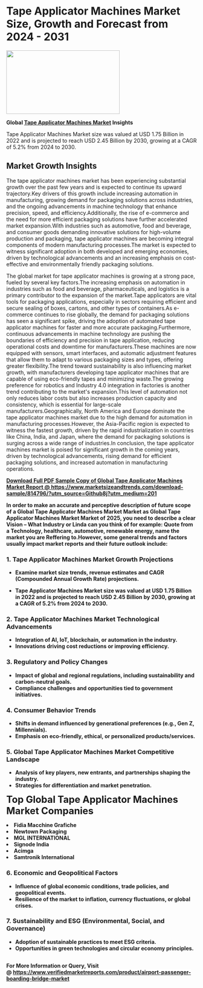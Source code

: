 <H1>Tape Applicator Machines Market Size, Growth and Forecast from 2024 - 2031</H1><img class="aligncenter size-medium wp-image-584254" src="https://thirdeyenews.in/wp-content/uploads/2024/09/Global-Market-Research-300x168.jpeg" alt="" width="300" height="168" /><p><strong>Global&nbsp;<a href="https://www.marketsizeandtrends.com/download-sample/814796/?utm_source=Github8j?utm_medium=201">Tape Applicator Machines Market</a> Insights</strong></p><p>Tape Applicator Machines Market size was valued at USD 1.75 Billion in 2022 and is projected to reach USD 2.45 Billion by 2030, growing at a CAGR of 5.2% from 2024 to 2030.</p><p><h2>Market Growth Insights</h2> <p>The tape applicator machines market has been experiencing substantial growth over the past few years and is expected to continue its upward trajectory.Key drivers of this growth include increasing automation in manufacturing, growing demand for packaging solutions across industries, and the ongoing advancements in machine technology that enhance precision, speed, and efficiency.Additionally, the rise of e-commerce and the need for more efficient packaging solutions have further accelerated market expansion.With industries such as automotive, food and beverage, and consumer goods demanding innovative solutions for high-volume production and packaging, tape applicator machines are becoming integral components of modern manufacturing processes.The market is expected to witness significant adoption in both developed and emerging economies, driven by technological advancements and an increasing emphasis on cost-effective and environmentally friendly packaging solutions.</p> <p><strong><a href="#"></a></strong></p> <p>The global market for tape applicator machines is growing at a strong pace, fueled by several key factors.The increasing emphasis on automation in industries such as food and beverage, pharmaceuticals, and logistics is a primary contributor to the expansion of the market.Tape applicators are vital tools for packaging applications, especially in sectors requiring efficient and secure sealing of boxes, cartons, and other types of containers.As e-commerce continues to rise globally, the demand for packaging solutions has seen a significant spike, driving the adoption of automated tape applicator machines for faster and more accurate packaging.Furthermore, continuous advancements in machine technology are pushing the boundaries of efficiency and precision in tape application, reducing operational costs and downtime for manufacturers.These machines are now equipped with sensors, smart interfaces, and automatic adjustment features that allow them to adapt to various packaging sizes and types, offering greater flexibility.The trend toward sustainability is also influencing market growth, with manufacturers developing tape applicator machines that are capable of using eco-friendly tapes and minimizing waste.The growing preference for robotics and Industry 4.0 integration in factories is another trend contributing to the market's expansion.This level of automation not only reduces labor costs but also increases production capacity and consistency, which is essential for large-scale manufacturers.Geographically, North America and Europe dominate the tape applicator machines market due to the high demand for automation in manufacturing processes.However, the Asia-Pacific region is expected to witness the fastest growth, driven by the rapid industrialization in countries like China, India, and Japan, where the demand for packaging solutions is surging across a wide range of industries.In conclusion, the tape applicator machines market is poised for significant growth in the coming years, driven by technological advancements, rising demand for efficient packaging solutions, and increased automation in manufacturing operations.</p> <p><strong><a href="#"></p><p><span class=""><strong>Download Full PDF Sample Copy of Global Tape Applicator Machines Market Report</strong> @ <a href="https://www.marketsizeandtrends.com/download-sample/814796/?utm_source=Github8j?utm_medium=201" target="_blank">https://www.marketsizeandtrends.com/download-sample/814796/?utm_source=Github8j?utm_medium=201</a></span></p><p>In order to make an accurate and perceptive description of future scope of a Global&nbsp;Tape Applicator Machines Market Market as Global&nbsp;Tape Applicator Machines Market Market of 2025, you need to describe a clear Vision &ndash; What Industry or Linda can you think of for example: Quote from a Technology, healthcare, automotive, renewable energy, name the market you are Reffering to.However, some general trends and factors usually impact market reports and their future outlook include:</p><h3>1.&nbsp;<strong>Tape Applicator Machines Market Growth Projections</strong></h3><ul><li>Examine market size trends, revenue estimates and CAGR (Compounded Annual Growth Rate) projections.</li><li><p>Tape Applicator Machines Market size was valued at USD 1.75 Billion in 2022 and is projected to reach USD 2.45 Billion by 2030, growing at a CAGR of 5.2% from 2024 to 2030.</p></li></ul><h3>2.&nbsp;<strong>Tape Applicator Machines Market Technological Advancements</strong></h3><ul><li>Integration of AI, IoT, blockchain, or automation in the industry.</li><li>Innovations driving cost reductions or improving efficiency.</li></ul><h3>3.&nbsp;<strong>Regulatory and Policy Changes</strong></h3><ul><li>Impact of global and regional regulations, including sustainability and carbon-neutral goals.</li><li>Compliance challenges and opportunities tied to government initiatives.</li></ul><h3>4.&nbsp;<strong>Consumer Behavior Trends</strong></h3><ul><li>Shifts in demand influenced by generational preferences (e.g., Gen Z, Millennials).</li><li>Emphasis on eco-friendly, ethical, or personalized products/services.</li></ul><h3>5.&nbsp;<strong>Global Tape Applicator Machines Market Competitive Landscape</strong></h3><ul><li>Analysis of key players, new entrants, and partnerships shaping the industry.</li><li>Strategies for differentiation and market penetration.</li></ul><p data-pm-slice="1 1 []"><span style="color: inherit; font-family: inherit; font-size: 25px;">Top Global Tape Applicator Machines Market Companies</span></p><div class="" data-test-id=""><p><li>Fidia Macchine Grafiche</li><li> Newtown Packaging</li><li> MGL INTERNATIONAL</li><li> Signode India</li><li> Acimga</li><li> Samtronik International</li></p></div><h3>6.&nbsp;<strong>Economic and Geopolitical Factors</strong></h3><ul><li>Influence of global economic conditions, trade policies, and geopolitical events.</li><li>Resilience of the market to inflation, currency fluctuations, or global crises.</li></ul><h3>7.&nbsp;<strong>Sustainability and ESG (Environmental, Social, and Governance)</strong></h3><ul><li>Adoption of sustainable practices to meet ESG criteria.</li><li>Opportunities in green technologies and circular economy principles.</li></ul><h2><strong style="font-size: 14px;">For More Information or Query, Visit @&nbsp;</strong><a style="background-color: #ffffff; font-size: 14px;" href="https://www.marketsizeandtrends.com/report/tape-applicator-machines-market/" target="_blank">https://www.verifiedmarketreports.com/product/airport-passenger-boarding-bridge-market</a></h2>